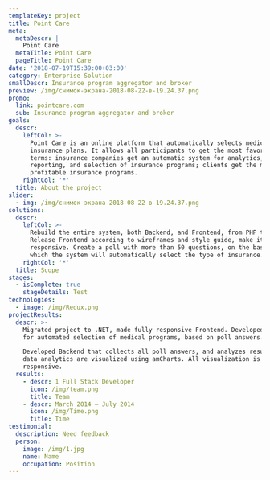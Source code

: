 ```yaml
---
templateKey: project
title: Point Care
meta:
  metaDescr: |
    Point Care
  metaTitle: Point Care
  pageTitle: Point Care
date: '2018-07-19T15:39:00+03:00'
category: Enterprise Solution
smallDescr: Insurance program aggregator and broker
preview: /img/снимок-экрана-2018-08-22-в-19.24.37.png
promo:
  link: pointcare.com
  sub: Insurance program aggregator and broker
goals:
  descr:
    leftCol: >-
      Point Care is an online platform that automatically selects medical
      insurance plans. It allows all participants to get the most favorable
      terms: insurance companies get an automatic system for analytics,
      reporting, and selection of insurance programs; clients get the most
      profitable insurance programs.
    rightCol: '*'
  title: About the project
slider:
  - img: /img/снимок-экрана-2018-08-22-в-19.24.37.png
solutions:
  descr:
    leftCol: >-
      Rebuild the entire system, both Backend, and Frontend, from PHP to .NET.
      Release Frontend according to wireframes and style guide, make it fully
      responsive. Create a poll with more than 50 questions, on the basis of
      which the system will automatically select the type of insurance.
    rightCol: '*'
  title: Scope
stages:
  - isComplete: true
    stageDetails: Test
technologies:
  - image: /img/Redux.png
projectResults:
  descr: >-
    Migrated project to .NET, made fully responsive Frontend. Developed a system
    for automated selection of medical programs, based on poll answers.

    Developed Backend that collects all poll answers, and analyzes results. All
    data analytics are visualized using amCharts. All visualization is also
    responsive.
  results:
    - descr: 1 Full Stack Developer
      icon: /img/team.png
      title: Team
    - descr: March 2014 — July 2014
      icon: /img/Time.png
      title: Time
testimonial:
  description: Need feedback
  person:
    image: /img/1.jpg
    name: Name
    occupation: Position
---
```


